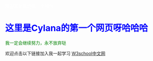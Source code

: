 <html>
<head>
 
 <p style="color:white">欢迎来到我的第一个网页</p>

</head>
<body background="代码雨2.gif">
 <h1>
  <font color="#0000FF">这里是Cylana的第一个网页呀哈哈哈</font>
 </h1>
 <p style="color:green">
  我一定会继续努力，永不放弃哒 
 </p>
 <p>
  欢迎点击以下链接加入我一起学习
  <a href="https://www.w3school.com.cn/html/html_basic.asp"> W3school中文网 </a>
 </p>
</body>
</html>
